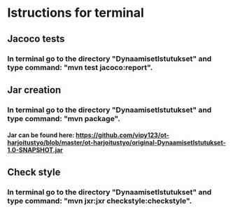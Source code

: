 # Istructions for terminal


## Jacoco tests
### In terminal go to the directory "DynaamisetIstutukset" and type command: "mvn test jacoco:report".

## Jar creation
### In terminal go to the directory "DynaamisetIstutukset" and type command: "mvn package".
#### Jar can be found here: https://github.com/vipy123/ot-harjoitustyo/blob/master/ot-harjoitustyo/original-DynaamisetIstutukset-1.0-SNAPSHOT.jar

## Check style
### In terminal go to the directory "DynaamisetIstutukset" and type command: "mvn jxr:jxr checkstyle:checkstyle".
